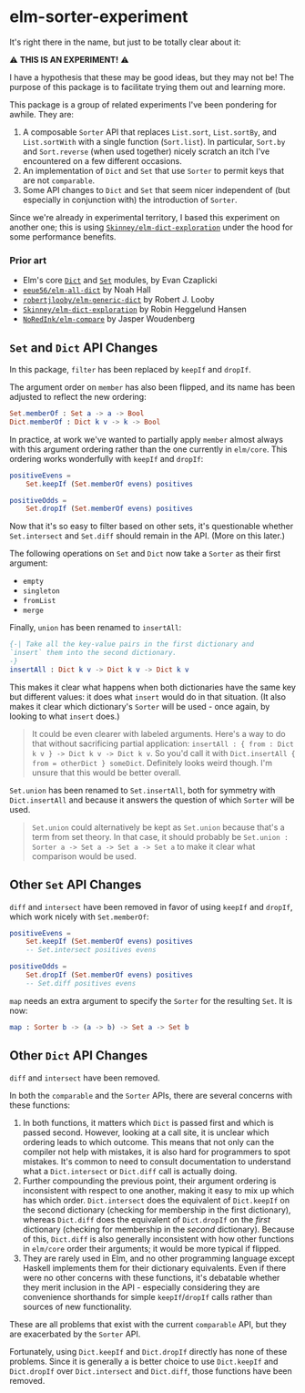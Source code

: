 # elm-sorter-experiment

It's right there in the name, but just to be totally clear about it:

⚠️  **THIS IS AN EXPERIMENT!** ⚠️

I have a hypothesis that these may be good ideas, but they may not be! The
purpose of this package is to facilitate trying them out and learning more.

This package is a group of related experiments I've been pondering for awhile.
They are:

1. A composable `Sorter` API that replaces `List.sort`, `List.sortBy`, and `List.sortWith` with a single function (`Sort.list`). In particular, `Sort.by` and `Sort.reverse` (when used together) nicely scratch an itch I've encountered on a few different occasions.
2. An implementation of `Dict` and `Set` that use `Sorter` to permit keys that are not `comparable`.
3. Some API changes to `Dict` and `Set` that seem nicer independent of (but especially in conjunction with) the introduction of `Sorter`.

Since we're already in experimental territory, I based this experiment on another
one; this is using [`Skinney/elm-dict-exploration`](http://package.elm-lang.org/packages/Skinney/elm-dict-exploration/latest)
under the hood for some performance benefits.

### Prior art

* Elm's core [`Dict`](http://package.elm-lang.org/packages/elm-lang/core/latest/Dict) and [`Set`](http://package.elm-lang.org/packages/elm-lang/core/5.1.1/Set) modules, by Evan Czaplicki
* [`eeue56/elm-all-dict`](http://package.elm-lang.org/packages/eeue56/elm-all-dict/latest) by Noah Hall
* [`robertjlooby/elm-generic-dict`](http://package.elm-lang.org/packages/robertjlooby/elm-generic-dict/latest) by Robert J. Looby
* [`Skinney/elm-dict-exploration`](http://package.elm-lang.org/packages/Skinney/elm-dict-exploration/latest) by Robin Heggelund Hansen
* [`NoRedInk/elm-compare`](http://package.elm-lang.org/packages/NoRedInk/elm-compare/latest) by Jasper Woudenberg

## `Set` and `Dict` API Changes

In this package, `filter` has been replaced by `keepIf` and `dropIf`.

The argument order on `member` has also been flipped, and its name has been
adjusted to reflect the new ordering:

```elm
Set.memberOf : Set a -> a -> Bool
Dict.memberOf : Dict k v -> k -> Bool
```

In practice, at work we've wanted to partially apply `member` almost always
with this argument ordering rather than the one currently in `elm/core`. This
ordering works wonderfully with `keepIf` and `dropIf`:

```elm
positiveEvens =
    Set.keepIf (Set.memberOf evens) positives

positiveOdds =
    Set.dropIf (Set.memberOf evens) positives
```

Now that it's so easy to filter based on other sets, it's questionable whether
`Set.intersect` and `Set.diff` should remain in the API. (More on this later.)

The following operations on `Set` and `Dict` now take
a `Sorter` as their first argument:

* `empty`
* `singleton`
* `fromList`
* `merge`

Finally, `union` has been renamed to `insertAll`:

```elm
{-| Take all the key-value pairs in the first dictionary and
`insert` them into the second dictionary.
-}
insertAll : Dict k v -> Dict k v -> Dict k v
```

This makes it clear what happens when both dictionaries have the same key but
different values: it does what `insert` would do in that situation. (It also
makes it clear which dictionary's `Sorter` will be used - once again, by
looking to what `insert` does.)

> It could be even clearer with labeled arguments. Here's a way to do that without sacrificing partial application: `insertAll : { from : Dict k v } -> Dict k v -> Dict k v`. So you'd call it with `Dict.insertAll { from = otherDict } someDict`. Definitely looks weird though. I'm unsure that this would be better overall.

`Set.union` has been renamed to `Set.insertAll`, both for symmetry
with `Dict.insertAll` and because it answers the question of which `Sorter`
will be used.

> `Set.union` could alternatively be kept as `Set.union` because that's a term from set theory. In that case, it should probably be `Set.union : Sorter a -> Set a -> Set a -> Set a` to make it clear what comparison would be used.

## Other `Set` API Changes

`diff` and `intersect` have been removed in favor of using `keepIf` and `dropIf`,
which work nicely with `Set.memberOf`:

```elm
positiveEvens =
    Set.keepIf (Set.memberOf evens) positives
    -- Set.intersect positives evens

positiveOdds =
    Set.dropIf (Set.memberOf evens) positives
    -- Set.diff positives evens
```

`map` needs an extra argument to specify the `Sorter` for the resulting `Set`.
It is now:

```elm
map : Sorter b -> (a -> b) -> Set a -> Set b
```

## Other `Dict` API Changes

`diff` and `intersect` have been removed.

In both the `comparable` and the `Sorter` APIs, there are several concerns with
these functions:

1. In both functions, it matters which `Dict` is passed first and which is passed second. However, looking at a call site, it is unclear which ordering leads to which outcome. This means that not only can the compiler not help with mistakes, it is also hard for programmers to spot mistakes. It's common to need to consult documentation to understand what a `Dict.intersect` or `Dict.diff` call is actually doing.
1. Further compounding the previous point, their argument ordering is inconsistent with respect to one another, making it easy to mix up which has which order. `Dict.intersect` does the equivalent of `Dict.keepIf` on the second dictionary (checking for membership in the first dictionary), whereas `Dict.diff` does the equivalent of `Dict.dropIf` on the *first* dictionary (checking for membership in the *second* dictionary). Because of this, `Dict.diff` is also generally inconsistent with how other functions in `elm/core` order their arguments; it would be more typical if flipped.
1. They are rarely used in Elm, and no other programming language except Haskell implements them for their dictionary equivalents. Even if there were no other concerns with these functions, it's debatable whether they merit inclusion in the API - especially considering they are convenience shorthands for simple `keepIf`/`dropIf` calls rather than sources of new functionality.

These are all problems that exist with the current `comparable` API, but they
are exacerbated by the `Sorter` API.

Fortunately, using `Dict.keepIf` and `Dict.dropIf` directly has none of these
problems. Since it is generally a is better choice to use `Dict.keepIf` and
`Dict.dropIf` over `Dict.intersect` and `Dict.diff`, those functions
have been removed.
